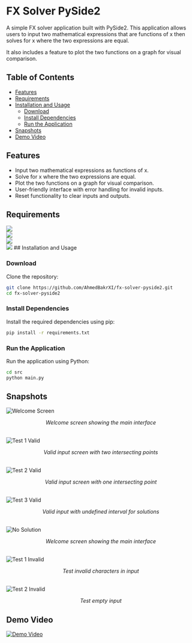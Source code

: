 # FX Solver PySide2

A simple FX solver application built with PySide2. This application allows users to input two mathematical expressions
that are functions of x then solves for x where the two expressions are equal.

It also includes a feature to plot the two functions on a graph for visual comparison.

## Table of Contents
- [Features](#features)
- [Requirements](#requirements)
- [Installation and Usage](#installation-and-usage)
  - [Download](#download)
  - [Install Dependencies](#install-dependencies)
  - [Run the Application](#run-the-application)
- [Snapshots](#snapshots)
- [Demo Video](#demo-video)

## Features

- Input two mathematical expressions as functions of x.
- Solve for x where the two expressions are equal.
- Plot the two functions on a graph for visual comparison.
- User-friendly interface with error handling for invalid inputs.
- Reset functionality to clear inputs and outputs.


## Requirements

<img src="https://img.shields.io/badge/Python-3.6%20--%203.10-3776AB?style=for-the-badge&logo=python&logoColor=white" />
<br>
<img src="https://img.shields.io/badge/PySide2-Qt%20for%20Python-41CD52?style=for-the-badge&logo=qt&logoColor=white" />
<br>
<img src="https://img.shields.io/badge/Matplotlib-Visualization-11557c?style=for-the-badge&logo=plotly&logoColor=white" />
<br>
<img src="https://img.shields.io/badge/NumPy-Array%20Computing-013243?style=for-the-badge&logo=numpy&logoColor=white" />
## Installation and Usage

### Download

Clone the repository:

```sh
git clone https://github.com/AhmedBakrXI/fx-solver-pyside2.git
cd fx-solver-pyside2
```
### Install Dependencies
Install the required dependencies using pip:

```sh
pip install -r requirements.txt
```

### Run the Application
Run the application using Python:
```sh
cd src
python main.py
```

## Snapshots

![Welcome Screen](assets/snapshots/start.png)
<div style="text-align: center; font-style: italic">
    Welcome screen showing the main interface
</div>
<br>

![Test 1 Valid](assets/snapshots/test1_valid.png)
<div style="text-align: center; font-style: italic">
    Valid input screen with two intersecting points
</div>
<br>

![Test 2 Valid](assets/snapshots/test2_valid.png)
<div style="text-align: center; font-style: italic">
    Valid input screen with one intersecting point
</div>
<br>

![Test 3 Valid](assets/snapshots/test3_valid.png)
<div style="text-align: center; font-style: italic">
    Valid input with undefined interval for solutions
</div>
<br>

![No Solution](assets/snapshots/no_solution.png)
<div style="text-align: center; font-style: italic">
    Welcome screen showing the main interface
</div>
<br>

![Test 1 Invalid](assets/snapshots/test1_invalid.png)
<div style="text-align: center; font-style: italic">
    Test invalid characters in input
</div>
<br>

![Test 2 Invalid](assets/snapshots/test2_invalid.png)
<div style="text-align: center; font-style: italic">
    Test empty input
</div>

## Demo Video
[![Demo Video](assets/snapshots/start.png)](assets/videos/Demo.mp4)


